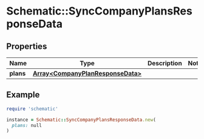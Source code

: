 # Schematic::SyncCompanyPlansResponseData

## Properties

| Name | Type | Description | Notes |
| ---- | ---- | ----------- | ----- |
| **plans** | [**Array&lt;CompanyPlanResponseData&gt;**](CompanyPlanResponseData.md) |  |  |

## Example

```ruby
require 'schematic'

instance = Schematic::SyncCompanyPlansResponseData.new(
  plans: null
)
```

